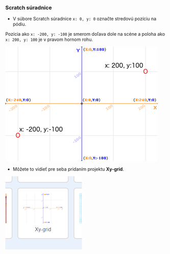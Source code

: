 ### Scratch súradnice

+ V súbore Scratch súradnice `x: 0, y: 0` označte stredovú pozíciu na pódiu.

Pozícia ako `x: -200, y: -100` je smerom doľava dole na scéne a poloha ako `x: 200, y: 100` je v pravom hornom rohu.

![Súradnice súradníc](images/coordinates-stage.png)

+ Môžete to vidieť pre seba pridaním projektu **Xy-grid**.

![Súradnice súradníc](images/coordinates-backdrop.png)